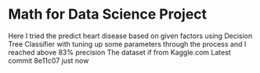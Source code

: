 # Math for Data Science Project

Here I tried the predict heart disease based on  given factors using Decision Tree Classifier with tuning up some parameters through the process and I reached above 83% precision
The dataset if from Kaggle.com
Latest commit 8e11c07  just now
